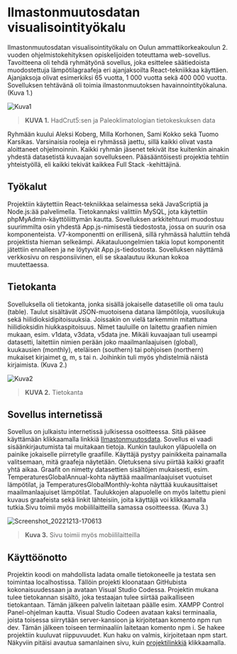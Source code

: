 # Ilmastonmuutosdatan visualisointityökalu

Ilmastonmuutosdatan visualisointityökalu on Oulun ammattikorkeakoulun 2. vuoden ohjelmistokehityksen opiskelijoiden toteuttama web-sovellus. Tavoitteena oli tehdä ryhmätyönä sovellus, joka esittelee säätiedoista muodostettuja lämpötilagraafeja eri ajanjaksoilta React-tekniikkaa käyttäen. Ajanjaksoja olivat esimerkiksi 65 vuotta, 1 000 vuotta sekä 400 000 vuotta. Sovelluksen tehtävänä oli toimia ilmastonmuutoksen havainnointityökaluna. (Kuva 1.)

![Kuva1](https://user-images.githubusercontent.com/99176587/207069078-6344b72c-bd2b-438d-8b72-07d50efec8a4.png)
>**KUVA 1.** HadCrut5:sen ja Paleoklimatologian tietokeskuksen data

Ryhmään kuului Aleksi Koberg, Milla Korhonen, Sami Kokko sekä Tuomo Karsikas. Varsinaisia rooleja ei ryhmässä jaettu, sillä kaikki olivat vasta aloittaneet ohjelmoinnin. Kaikki ryhmän jäsenet tekivät itse kuitenkin ainakin yhdestä datasetistä kuvaajan sovellukseen. Pääsääntöisesti projektia tehtiin yhteistyöllä, eli kaikki tekivät kaikkea Full Stack -kehittäjinä.

## Työkalut

Projektiin käytettiin React-tekniikkaa selaimessa sekä JavaScriptiä ja Node.js:ää palvelimella. Tietokannaksi valittiin MySQL, jota käytettiin phpMyAdmin-käyttöliittymän kautta.
Sovelluksen arkkitehtuuri muodostuu suurimmilta osin yhdestä App.js-nimisestä tiedostosta, jossa on suurin osa komponenteista. V7-komponentti on erillisenä, sillä ryhmässä haluttiin tehdä projektista hieman selkeämpi. Aikatauluongelmien takia loput komponentit jätettiin ennalleen ja ne löytyvät App.js-tiedostosta. Sovelluksen näyttämä verkkosivu on responsiivinen, eli se skaalautuu ikkunan kokoa muutettaessa.

## Tietokanta

Sovelluksella oli tietokanta, jonka sisällä jokaiselle datasetille oli oma taulu (table). Taulut sisältävät JSON-muotoisena datana lämpötiloja, vuosilukuja sekä hiilidioksidipitoisuuksia. Joissakin on vielä tarkemmin mitattuna hiilidioksidin hiukkaspitoisuus. Nimet tauluille on laitettu graafien nimien mukaan, esim. v1data, v3data, v5data jne. Mikäli kuvaajaan tuli useampi datasetti, laitettiin nimien perään joko maailmanlaajuisen (global), kuukausien (monthly), eteläisen (southern) tai pohjoisen (northern) mukaiset kirjaimet g, m, s tai n. Joihinkin tuli myös yhdistelmiä näistä kirjaimista. (Kuva 2.)

![Kuva2](https://user-images.githubusercontent.com/99176587/207070362-00d7bcf0-940a-4e3a-be7e-8408adafc7da.png)
>**KUVA 2.** Tietokanta

## Sovellus internetissä

Sovellus on julkaistu internetissä julkisessa osoitteessa. Sitä pääsee käyttämään klikkaamalla linkkiä [Ilmastonmuutosdata](https://ilmastonmuutos-data.ew.r.appspot.com/). Sovellus ei vaadi sisäänkirjautumista tai muitakaan tietoja. Kunkin taulukon yläpuolella on painike jokaiselle piirretylle graafille. Käyttäjä pystyy painikkeita painamalla valitsemaan, mitä graafeja näytetään. Oletuksena sivu piirtää kaikki graafit yhtä aikaa. Graafit on nimetty datasettien sisältöjen mukaisesti, esim. TemperaturesGlobalAnnual-kohta näyttää maailmanlaajuiset vuotuiset lämpötilat, ja TemperaturesGlobalMonthly-kohta näyttää kuukausittaiset maailmanlaajuiset lämpötilat. Taulukkojen alapuolelle on myös laitettu pieni kuvaus graafeista sekä linkit lähteisiin, joita käyttäjä voi klikkaamalla tutkia.Sivu toimii myös mobiililaitteilla samassa osoitteessa. (Kuva 3.)

![Screenshot_20221213-170613](https://user-images.githubusercontent.com/99176587/207389346-35cfedf6-34bc-4ad0-88fc-23b3ed92ce21.jpg)
>**Kuva 3.** Sivu toimii myös mobiililaitteilla




## Käyttöönotto
Projektin koodi on mahdollista ladata omalle tietokoneelle ja testata sen toimintaa localhostissa. Tällöin projekti kloonataan GitHubista kokonaisuudessaan ja avataan Visual Studio Codessa. Projektin mukana tulee tietokannan sisältö, joka testaajan tulee siirtää paikalliseen tietokantaan. Tämän jälkeen palvelin laitetaan päälle esim. XAMPP Control Panel-ohjelman kautta. Visual Studio Codeen avataan kaksi terminaalia, joista toisessa siirrytään server-kansioon ja kirjoitetaan komento npm run dev. Tämän jälkeen toiseen terminaaliin laitetaan komento npm i. Se hakee projektiin kuuluvat riippuvuudet. Kun haku on valmis, kirjoitetaan npm start. Näkyviin pitäisi avautua samanlainen sivu, kuin [projektilinkkiä](https://ilmastonmuutos-data.ew.r.appspot.com/) klikkaamalla.

